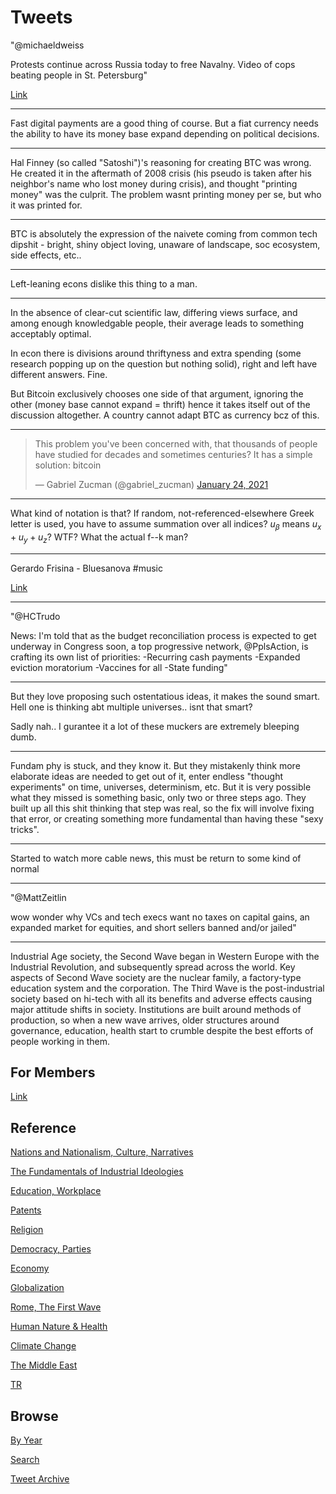 # Tweets

"@michaeldweiss

Protests continue across Russia today to free Navalny. Video of cops
beating people in St. Petersburg"

[Link](https://mobile.twitter.com/michaeldweiss/status/1355914024328835072)

---

Fast digital payments are a good thing of course. But a fiat currency
needs the ability to have its money base expand depending on political
decisions.

---

Hal Finney (so called "Satoshi")'s reasoning for creating BTC was
wrong. He created it in the aftermath of 2008 crisis (his pseudo is
taken after his neighbor's name who lost money during crisis), and
thought "printing money" was the culprit. The problem wasnt printing
money per se, but who it was printed for.

---

BTC is absolutely the expression of the naivete coming from common
tech dipshit - bright, shiny object loving, unaware of landscape, soc
ecosystem, side effects, etc..

---

Left-leaning econs dislike this thing to a man.

---

In the absence of clear-cut scientific law, differing views surface,
and among enough knowledgable people, their average leads to something
acceptably optimal.

In econ there is divisions around thriftyness and extra spending (some
research popping up on the question but nothing solid), right and left
have different answers. Fine.

But Bitcoin exclusively chooses one side of that argument, ignoring
the other (money base cannot expand = thrift) hence it takes itself
out of the discussion altogether. A country cannot adapt BTC as
currency bcz of this.

---

<blockquote class="twitter-tweet"><p lang="en" dir="ltr">This problem you&#39;ve been concerned with, that thousands of people have studied for decades and sometimes centuries? It has a simple solution: bitcoin</p>&mdash; Gabriel Zucman (@gabriel_zucman) <a href="https://twitter.com/gabriel_zucman/status/1353189704385011712?ref_src=twsrc%5Etfw">January 24, 2021</a></blockquote> <script async src="https://platform.twitter.com/widgets.js" charset="utf-8"></script>

---

What kind of notation is that? If random, not-referenced-elsewhere
Greek letter is used, you have to assume summation over all indices?
$u_\beta$ means $u_x + u_y + u_z$? WTF? What the actual f--k man?

---

Gerardo Frisina - Bluesanova \#music

[Link](https://youtu.be/9kl3sU_id58)

---

"@HCTrudo

News: I'm told that as the budget reconciliation process is expected
to get underway in Congress soon, a top progressive network,
@PplsAction, is crafting its own list of priorities: -Recurring cash
payments -Expanded eviction moratorium -Vaccines for all -State
funding"

---

But they love proposing such ostentatious ideas, it makes the sound
smart. Hell one is thinking abt multiple universes.. isnt that smart?

Sadly nah.. I gurantee it a lot of these muckers are extremely
bleeping dumb.

---

Fundam phy is stuck, and they know it. But they mistakenly think more
elaborate ideas are needed to get out of it, enter endless "thought
experiments" on time, universes, determinism, etc. But it is very
possible what they missed is something basic, only two or three steps
ago. They built up all this shit thinking that step was real, so the
fix will involve fixing that error, or creating something more
fundamental than having these "sexy tricks".

---

Started to watch more cable news, this must be return to some kind of normal

---

"@MattZeitlin

wow wonder why VCs and tech execs want no taxes on capital gains, an
expanded market for equities, and short sellers banned and/or jailed"

---

Industrial Age society, the Second Wave began in Western Europe with
the Industrial Revolution, and subsequently spread across the
world. Key aspects of Second Wave society are the nuclear family, a
factory-type education system and the corporation. The Third Wave is
the post-industrial society based on hi-tech with all its benefits and
adverse effects causing major attitude shifts in society. Institutions
are built around methods of production, so when a new wave arrives,
older structures around governance, education, health start to crumble
despite the best efforts of people working in them.

## For Members

[Link](https://thirdwave-members.herokuapp.com)

## Reference

[Nations and Nationalism, Culture, Narratives](/2013/02/nations-and-nationalism.md)

[The Fundamentals of Industrial Ideologies](/2011/04/fundamentals-of-industrial-ideologies.md)

[Education, Workplace](2017/09/education-workplace.md)

[Patents](/2018/09/patents.md)

[Religion](/2015/04/god-religion.md)

[Democracy, Parties](/2016/11/democracy.md)

[Economy](/2018/05/economy.md)

[Globalization](/2018/09/globalization.md)

[Rome, The First Wave](/2017/12/rome.md)

[Human Nature & Health](/2020/07/human-nature.md)

[Climate Change](/2018/12/climate.md)

[The Middle East](/2019/07/middleeast.md)

[TR](../tr)

## Browse

[By Year](years.md)

[Search](search.html)

[Tweet Archive](/tweets/README.md)


